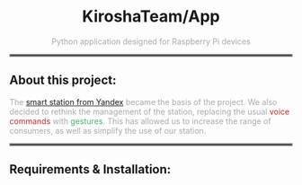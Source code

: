 <h1 align="center">
    KiroshaTeam/App
</h1>

<p align="center" style="color: darkgrey">
    Python application designed for Raspberry Pi devices
</p>

<hr style="border:2px solid gray">

<h2 align="left" style="background-color: ">
    About this project:
</h2>

<p style="color: darkgrey">
    The <a href="https://alice.yandex.ru/station">smart station from Yandex</a> became the basis of the project. We also decided to rethink the management of the station, replacing the usual <a style="color: #BF2C34">voice commands</a> with <a style="color: #4FB06D">gestures</a>. This has allowed us to increase the range of consumers, as well as simplify the use of our station.
</p>

<hr style="border:2px solid gray">

<h2 align="left" style="background-color: ">
    Requirements & Installation:
</h2>